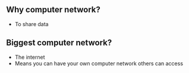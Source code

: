 ## Why computer network?

+ To share data

## Biggest computer network?

+ The internet
+ Means you can have your own computer network others can access


